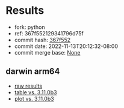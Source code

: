 # Results

- fork: python
- ref: 367f552129341796d75f
- commit hash: [367f552](https://github.com/python/cpython/commit/367f552)
- commit date: 2022-11-13T20:12:32-08:00
- commit merge base: [None](https://github.com/python/cpython/commit/None)

## darwin arm64

- [raw results](bm-20221113-darwin-arm64-python-367f552129341796d75f-3.12.0a1+-367f552.json)
- [table vs. 3.11.0b3](bm-20221113-darwin-arm64-python-367f552129341796d75f-3.12.0a1+-367f552-vs-3.11.0b3.md)
- [plot vs. 3.11.0b3](bm-20221113-darwin-arm64-python-367f552129341796d75f-3.12.0a1+-367f552-vs-3.11.0b3.png)

